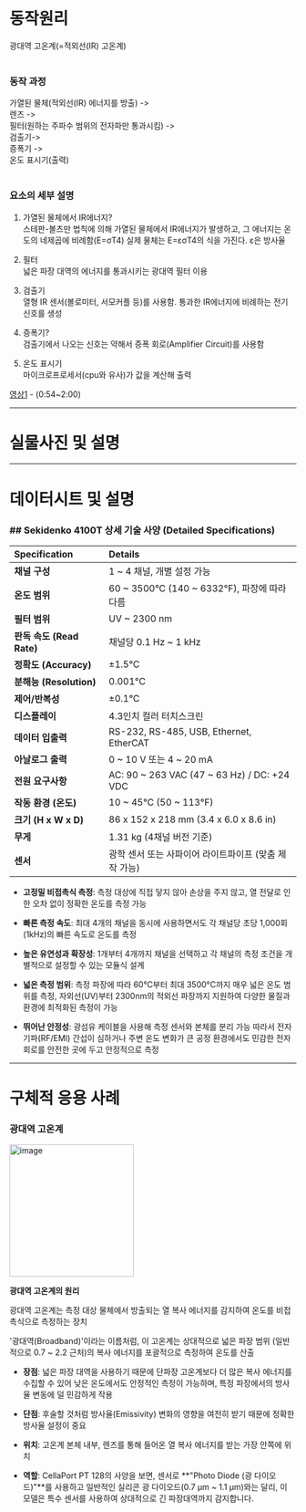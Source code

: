 # 동작원리</br>
광대역 고온계(=적외선(IR) 고온계) </br>
</br>

### 동작 과정
가열된 물체(적외선(IR) 에너지를 방출)  -></br> 
렌즈  -> </br>
필터(원하는 주파수 범위의 전자파만 통과시킴)  -> </br>
검출기-> </br>
증폭기 -> </br>
온도 표시기(출력) </br>
</br>

### 요소의 세부 설명
1) 가열된 물체에서 IR에너지?</br>
스테판-볼츠만 법칙에 의해 가열된 물체에서 IR에너지가 발생하고, 그 에너지는 온도의 네제곱에 비례함(E=σT4)
실제 물체는 E=εσT4의 식을 가진다. ε은 방사율

2) 필터</br>
넓은 파장 대역의 에너지를 통과시키는 광대역 필터 이용

3) 검출기</br>
열형 IR 센서(볼로미터, 서모커플 등)를 사용함. 통과한 IR에너지에 비례하는 전기 신호를 생성

4) 증폭기? </br>
검출기에서 나오는 신호는 약해서 증폭 회로(Amplifier Circuit)를 사용함

5) 온도 표시기 </br>
마이크로프로세서(cpu와 유사)가 값을 계산해 출력



[영상1](https://www.youtube.com/watch?v=QAs4OiYTCN8) - (0:54~2:00)

---

# 실물사진 및 설명


---

# 데이터시트 및 설명

### ## Sekidenko 4100T 상세 기술 사양 (Detailed Specifications)

| Specification | Details |
| :--- | :--- |
| **채널 구성** | 1 ~ 4 채널, 개별 설정 가능 |
| **온도 범위** | 60 ~ 3500°C (140 ~ 6332°F), 파장에 따라 다름 |
| **필터 범위** | UV ~ 2300 nm |
| **판독 속도 (Read Rate)** | 채널당 0.1 Hz ~ 1 kHz |
| **정확도 (Accuracy)** | ±1.5°C |
| **분해능 (Resolution)** | 0.001°C |
| **제어/반복성** | ±0.1°C |
| **디스플레이** | 4.3인치 컬러 터치스크린 |
| **데이터 입출력** | RS-232, RS-485, USB, Ethernet, EtherCAT |
| **아날로그 출력** | 0 ~ 10 V 또는 4 ~ 20 mA |
| **전원 요구사항** | AC: 90 ~ 263 VAC (47 ~ 63 Hz) / DC: +24 VDC |
| **작동 환경 (온도)** | 10 ~ 45°C (50 ~ 113°F) |
| **크기 (H x W x D)** | 86 x 152 x 218 mm (3.4 x 6.0 x 8.6 in) |
| **무게** | 1.31 kg (4채널 버전 기준) |
| **센서** | 광학 센서 또는 사파이어 라이트파이프 (맞춤 제작 가능) |

* **고정밀 비접촉식 측정**: 측정 대상에 직접 닿지 않아 손상을 주지 않고, 열 전달로 인한 오차 없이 정확한 온도를 측정 가능

* **빠른 측정 속도**: 최대 4개의 채널을 동시에 사용하면서도 각 채널당 초당 1,000회(1kHz)의 빠른 속도로 온도를 측정

* **높은 유연성과 확장성**: 1개부터 4개까지 채널을 선택하고 각 채널의 측정 조건을 개별적으로 설정할 수 있는 모듈식 설계

* **넓은 측정 범위**: 측정 파장에 따라 60°C부터 최대 3500°C까지 매우 넓은 온도 범위를 측정, 자외선(UV)부터 2300nm의 적외선 파장까지 지원하여 다양한 물질과 환경에 최적화된 측정이 가능

* **뛰어난 안정성**: 광섬유 케이블을 사용해 측정 센서와 본체를 분리 가능 따라서 전자기파(RF/EMI) 간섭이 심하거나 주변 온도 변화가 큰 공정 환경에서도 민감한 전자회로를 안전한 곳에 두고 안정적으로 측정


---

# 구체적 응용 사례

### **광대역 고온계**
<img width="218" height="232" alt="image" src="https://github.com/user-attachments/assets/d6005f41-0092-4bff-bec4-a8abdac9d066" />

**광대역 고온계의 원리**

광대역 고온계는 측정 대상 물체에서 방출되는 열 복사 에너지를 감지하여 온도를 비접촉식으로 측정하는 장치

'광대역(Broadband)'이라는 이름처럼, 이 고온계는 상대적으로 넓은 파장 범위 (일반적으로 0.7 ~ 2.2 근처)의 복사 에너지를 포괄적으로 측정하여 온도를 산출

* **장점**: 넓은 파장 대역을 사용하기 때문에 단파장 고온계보다 더 많은 복사 에너지를 수집할 수 있어 낮은 온도에서도 안정적인 측정이 가능하며, 특정 파장에서의 방사율 변동에 덜 민감하게 작용

* **단점**: 후술할 것처럼 방사율(Emissivity) 변화의 영향을 여전히 받기 때문에 정확한 방사율 설정이 중요

* **위치**: 고온계 본체 내부, 렌즈를 통해 들어온 열 복사 에너지를 받는 가장 안쪽에 위치

* **역할**: CellaPort PT 128의 사양을 보면, 센서로 **"Photo Diode (광 다이오드)"**를 사용하고 일반적인 실리콘 광 다이오드(0.7 μm ~ 1.1 μm)와는 달리, 이 모델은 특수 센서를 사용하여 상대적으로 긴 파장대역까지 감지합니다.  



